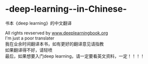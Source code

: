 # -deep-learning--in-Chinese-
书本《deep learning》的中文翻译


All rights revserved by www.deeplearningbook.org    
I'm just a poor translater    
我在业余时间翻译本书，如有更好的翻译意见请指教      
如果翻译得不好，请轻喷    
最后，如果想要入门deep learning，请一定要看英文资料，一定！！！！
